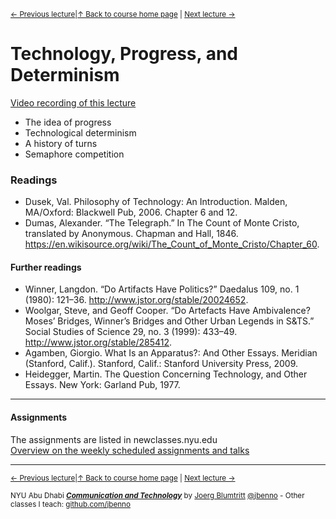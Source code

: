<sup>[&larr; Previous lecture](/files/05.md)|[&uarr; Back to course home page](/README.md) | [Next lecture &rarr;](/files/07.md)</sup>  

# Technology, Progress, and Determinism
[Video recording of this lecture](https://stream.nyu.edu/media/Communication+%26+Technology+-+06/1_ixhf4qum)
- The idea of progress
- Technological determinism
- A history of turns
- Semaphore competition

### Readings
- Dusek, Val. Philosophy of Technology: An Introduction. Malden, MA/Oxford: Blackwell Pub, 2006. Chapter 6 and 12.
- Dumas, Alexander. “The Telegraph.” In The Count of Monte Cristo, translated by Anonymous. Chapman and Hall, 1846. https://en.wikisource.org/wiki/The_Count_of_Monte_Cristo/Chapter_60.

#### Further readings
- Winner, Langdon. “Do Artifacts Have Politics?” Daedalus 109, no. 1 (1980): 121–36. http://www.jstor.org/stable/20024652.
- Woolgar, Steve, and Geoff Cooper. “Do Artefacts Have Ambivalence? Moses’ Bridges, Winner’s Bridges and Other Urban Legends in S&TS.” Social Studies of Science 29, no. 3 (1999): 433–49. http://www.jstor.org/stable/285412.
- Agamben, Giorgio. What Is an Apparatus?: And Other Essays. Meridian (Stanford, Calif.). Stanford, Calif.: Stanford University Press, 2009.
- Heidegger, Martin. The Question Concerning Technology, and Other Essays. New York: Garland Pub, 1977.

***

#### Assignments
The assignments are listed in newclasses.nyu.edu  
[Overview on the weekly scheduled assignments and talks](https://docs.google.com/spreadsheets/d/15ZQVsHbdcMrUzVLIkae5IOQ4I0IY2HdLl63t61t5VSo/edit?usp=sharing)  


***
<sup>[&larr; Previous lecture](/files/05.md)|[&uarr; Back to course home page](/README.md) | [Next lecture &rarr;](/files/07.md)</sup>  
  
<sup>NYU Abu Dhabi ***[Communication and Technology](/README.md)*** by [Joerg Blumtritt](https://jbenno.net) [@jbenno](https://twitter.com/jbenno) - Other classes I teach: [github.com/jbenno](https://github.com/jbenno/teaching/blob/master/README.md)</sup>
